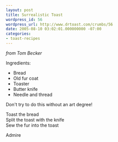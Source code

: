 ```yaml
---
layout: post
title: Surrealistic Toast
wordpress_id: 56
wordpress_url: http://www.drtoast.com/crumbs/56
date: 2005-08-10 03:02:01.000000000 -07:00
categories:
- toast-recipes
---
```

*from Tom Becker*

Ingredients:

* Bread 
* Old fur coat 
* Toaster 
* Butter knife 
* Needle and thread 

Don't try to do this without an art degree!

Toast the bread<br>
Split the toast with the knife<br>
Sew the fur into the toast<br>

Admire
